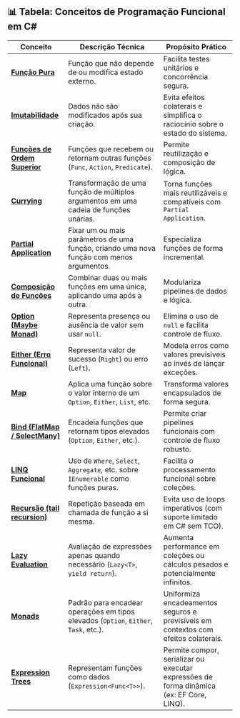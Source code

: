 ## 📊 Tabela: Conceitos de Programação Funcional em C#

| Conceito                         | Descrição Técnica                                                                 | Propósito Prático                                                                                  |
|----------------------------------|------------------------------------------------------------------------------------|-----------------------------------------------------------------------------------------------------|
| [**Função Pura**](conceitos/funcao-pura.md)                  | Função que não depende de ou modifica estado externo.                             | Facilita testes unitários e concorrência segura.                                                    |
| [**Imutabilidade**](conceitos/imutabilidade.md)                | Dados não são modificados após sua criação.                                       | Evita efeitos colaterais e simplifica o raciocínio sobre o estado do sistema.                      |
| [**Funções de Ordem Superior**](conceitos/funcoes-ordem-superior.md)    | Funções que recebem ou retornam outras funções (`Func`, `Action`, `Predicate`).   | Permite reutilização e composição de lógica.                                                        |
| [**Currying**](conceitos/currying.md)                     | Transformação de uma função de múltiplos argumentos em uma cadeia de funções unárias. | Torna funções mais reutilizáveis e compatíveis com `Partial Application`.                         |
| [**Partial Application**](conceitos/partial-application.md)          | Fixar um ou mais parâmetros de uma função, criando uma nova função com menos argumentos. | Especializa funções de forma incremental.                                                          |
| [**Composição de Funções**](conceitos/composicao-funcoes.md)       | Combinar duas ou mais funções em uma única, aplicando uma após a outra.           | Modulariza pipelines de dados e lógica.                                                            |
| [**Option (Maybe Monad)**](conceitos/option.md)         | Representa presença ou ausência de valor sem usar `null`.                         | Elimina o uso de `null` e facilita controle de fluxo.                                               |
| [**Either (Erro Funcional)**](conceitos/either.md)      | Representa valor de sucesso (`Right`) ou erro (`Left`).                           | Modela erros como valores previsíveis ao invés de lançar exceções.                                 |
| [**Map**](conceitos/map.md)                          | Aplica uma função sobre o valor interno de um `Option`, `Either`, `List`, etc.     | Transforma valores encapsulados de forma segura.                                                   |
| [**Bind (FlatMap / SelectMany)**](conceitos/bind.md)  | Encadeia funções que retornam tipos elevados (`Option`, `Either`, etc.).           | Permite criar pipelines funcionais com controle de fluxo robusto.                                  |
| [**LINQ Funcional**](conceitos/linq-funcional.md)               | Uso de `Where`, `Select`, `Aggregate`, etc. sobre `IEnumerable` como funções puras. | Facilita o processamento funcional sobre coleções.                                                  |
| [**Recursão (tail recursion)**](conceitos/recursao.md)    | Repetição baseada em chamada de função a si mesma.                                | Evita uso de loops imperativos (com suporte limitado em C# sem TCO).                              |
| [**Lazy Evaluation**](conceitos/lazy-evaluation.md)              | Avaliação de expressões apenas quando necessário (`Lazy<T>`, `yield return`).     | Aumenta performance em coleções ou cálculos pesados e potencialmente infinitos.                    |
| [**Monads**](conceitos/monads.md)                       | Padrão para encadear operações em tipos elevados (`Option`, `Either`, `Task`, etc.). | Uniformiza encadeamentos seguros e previsíveis em contextos com efeitos colaterais.               |
| [**Expression Trees**](conceitos/expression-trees.md)             | Representam funções como dados (`Expression<Func<T>>`).                           | Permite compor, serializar ou executar expressões de forma dinâmica (ex: EF Core, LINQ).           |
